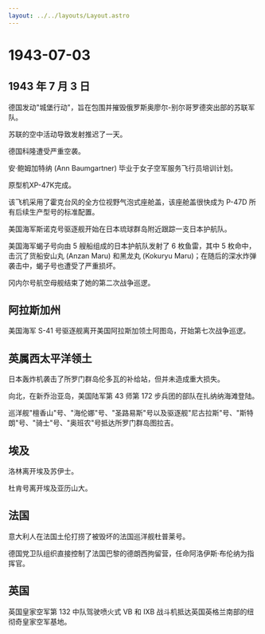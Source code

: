 ```yaml
---
layout: ../../layouts/Layout.astro
---
```


# 1943-07-03

## 1943 年 7 月 3 日

德国发动"城堡行动"，旨在包围并摧毁俄罗斯奥廖尔-别尔哥罗德突出部的苏联军队。

苏联的空中活动导致发射推迟了一天。

德国科隆遭受严重空袭。

安·鲍姆加特纳 (Ann Baumgartner) 毕业于女子空军服务飞行员培训计划。

原型机XP-47K完成。

该飞机采用了霍克台风的全方位视野气泡式座舱盖，该座舱盖很快成为 P-47D
所有后续生产型号的标准配置。

美国海军斯诺克号驱逐舰开始在日本琉球群岛附近跟踪一支日本护航队。

美国海军蝎子号向由 5 艘船组成的日本护航队发射了 6 枚鱼雷，其中 5
枚命中，击沉了货船安山丸 (Anzan Maru) 和黑龙丸 (Kokuryu
Maru)；在随后的深水炸弹袭击中，蝎子号也遭受了严重损坏。

冈内尔号航空母舰结束了她的第二次战争巡逻。

## 阿拉斯加州

美国海军 S-41 号驱逐舰离开美国阿拉斯加领土阿图岛，开始第七次战争巡逻。

## 英属西太平洋领土

日本轰炸机袭击了所罗门群岛伦多瓦的补给站，但并未造成重大损失。

向北，在新乔治亚岛，美国陆军第 43 师第 172
步兵团的部队在扎纳纳海滩登陆。

巡洋舰"檀香山"号、"海伦娜"号、"圣路易斯"号以及驱逐舰"尼古拉斯"号、"斯特朗"号、"骑士"号、"奥班农"号抵达所罗门群岛图拉吉。

## 埃及

洛林离开埃及苏伊士。

杜肯号离开埃及亚历山大。

## 法国

意大利人在法国土伦打捞了被毁坏的法国巡洋舰杜普莱号。

德国党卫队组织直接控制了法国巴黎的德朗西拘留营，任命阿洛伊斯·布伦纳为指挥官。

## 英国

英国皇家空军第 132 中队驾驶喷火式 VB 和 IXB
战斗机抵达英国英格兰南部的纽彻奇皇家空军基地。